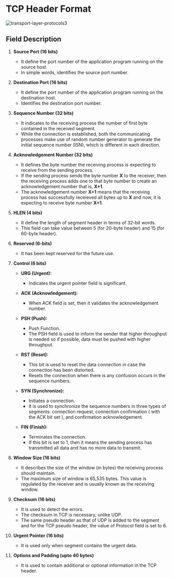 # TCP Header Format

   ![transport-layer-protocols3](https://github.com/anubhav7747/Notes/assets/77168708/3780eb7a-f942-485f-9d87-2751e7b9632b)

## Field Description
1. **Source Port (16 bits)**
   - It define the port number of the application program running on the source host.
   - In simple words, identifies the source port number.

2. **Destination Port (16 bits)**
   - It define the port number of the application program running on the destination host.
   - Identifies the destination port number.

3. **Sequence Number (32 bits)**
   - It indicates to the receiving process the number of first byte contained in the received segment.
   - While the connection is established, both the communicating processes make use of random number generator to generate the initial sequence number (ISN), which is different in each direction.

4. **Acknowledgement Number (32 bits)**
   - It defines the byte number the receiving process is expecting to receive from the sending process.
   - If the sending process sends the byte number **X** to the receiver, then the receiving process adds one to that byte number to create an acknowledgement number that is, **X+1**.
   - The acknowledgement number **X+1** means that the receiving process has successfully receieved all bytes up to **X** and now, it is expecting to receive byte number **X+1**.

5. **HLEN (4 bits)**
   - It define the length of segment header in terms of 32-bit words.
   - This field can take value between 5 (for 20-byte header) and 15 (for 60-byte header).

6. **Reserved (6-bits)**
   - It has been kept reserved for the future use.

7. **Control (6 bits)**
   - **URG (Urgent):**
     - Indicates the urgent pointer field is significant.

   - **ACK (Acknowledgement):**
     - When ACK field is set, then it validates the acknowledgement number.

   - **PSH (Push):**
     - Push Function.
     - The PSH field is used to inform the sender that higher throughput is needed so if possible, data must be pushed with higher throughput.

   - **RST (Reset):**
     - This bit is uesd to reset the data connection in case the connection has been distorted.
     - Resets the connection when there is any confusion occurs in the sequence numbers.

   - **SYN (Synchronize):**
     - Initiates a connection.
     - It is used to synchronize the sequence numbers in three types of segments: connection request, connection confirmation ( with the ACK bit set ), and confirmation acknowledgement.

   - **FIN (Finish):**
     - Terminates the connection.
     - If this bit is set to 1, then it means the sending process has transmitted all data and has no more data to transmit.

9. **Window Size (16 bits)**
   - It describes the size of the window (in bytes) the receiving process should maintain.
   - The maximum size of window is 65,535 bytes. This value is regulated by the receiver and is usually known as the receiving window.

10. **Checksum (16 bits)**
    - It is used to detect the errors.
    - The checksum in TCP is necessary, unlike UDP.
    - The same pseudo header as that of UDP is added to the segment and for the TCP pseudo header, the value of Protocol field is set to 6.

11. **Urgent Pointer (16 bits)**
    - It is used only when segment contains the urgent data.

12. **Options and Padding (upto 40 bytes)**
    - It is used to contain additional or optional information in the TCP header.
